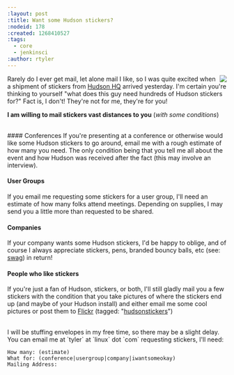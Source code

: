 ```yaml
---
:layout: post
:title: Want some Hudson stickers?
:nodeid: 178
:created: 1268410527
:tags:
  - core
  - jenkinsci
:author: rtyler
---
```


<img src="http://farm3.static.flickr.com/2743/4425921960_a056d816f1_m.jpg" align="right"/> Rarely do I ever get mail, let alone mail I like, so I was quite excited when a shipment of stickers from [Hudson HQ](http://tinyurl.com/SunSantaClaraCampus) arrived yesterday. I'm certain you're thinking to yourself "what does this guy need hundreds of Hudson stickers for?" Fact is, I don't! They're not for me, they're for you!

**I am willing to mail stickers vast distances to you** (_with some conditions_)

<br clear="all"/>
#### Conferences
If you're presenting at a conference or otherwise would like some Hudson stickers to go around, email me with a rough estimate of how many you need. The only condition being that you tell me all about the event and how Hudson was received after the fact (this may involve an interview).

#### User Groups

If you email me requesting some stickers for a user group, I'll need an estimate of how many folks attend meetings. Depending on supplies, I may send you a little more than requested to be shared.

#### Companies

If your company wants some Hudson stickers, I'd be happy to oblige, and of course I always appreciate stickers, pens, branded bouncy balls, etc (see: <a id="aptureLink_R5zxZUYv2n" href="http://en.wikipedia.org/wiki/Promotional%20item">swag</a>) in return!

#### People who like stickers

If you're just a fan of Hudson, stickers, or both, I'll still gladly mail you a few stickers with the condition that you take pictures of where the stickers end up (and maybe of your Hudson install) and either email me some cool pictures or post them to <a id="aptureLink_S4ASBrm3CN" href="http://www.crunchbase.com/company/flickr">Flickr</a> (tagged: "[hudsonstickers](http://www.flickr.com/photos/agentdero/tags/hudsonstickers/)")

<br clear="all"/>
I will be stuffing envelopes in my free time, so there may be a slight delay. You can email me at `tyler` at `linux` dot `com` requesting stickers, I'll need:

    How many: (estimate)
    What for: (conference|usergroup|company|iwantsomeokay)
    Mailing Address:
